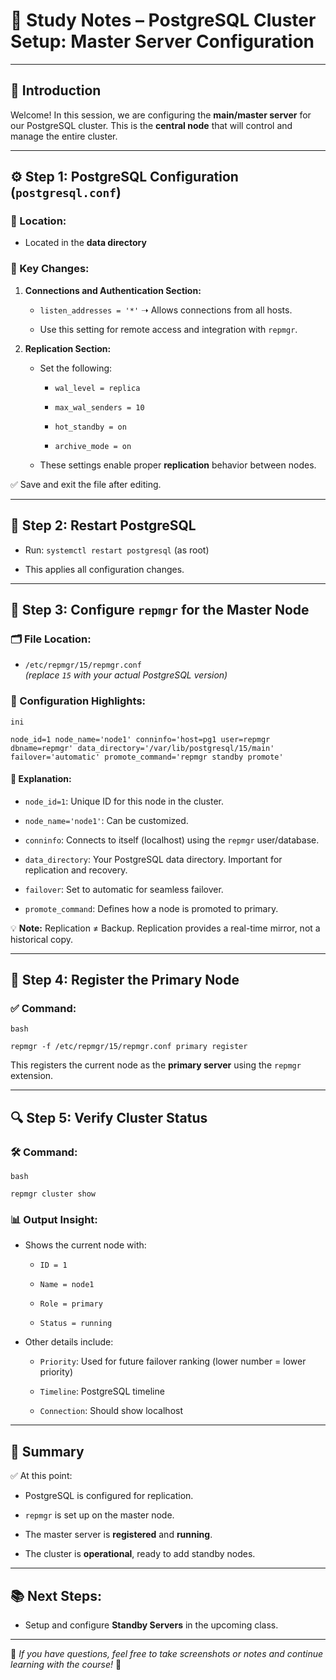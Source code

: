 # 🧠 Study Notes – PostgreSQL Cluster Setup: Master Server Configuration

---

## 👋 Introduction

Welcome! In this session, we are configuring the **main/master server** for our PostgreSQL cluster. This is the **central node** that will control and manage the entire cluster.

---

## ⚙️ Step 1: PostgreSQL Configuration (`postgresql.conf`)

### 📍 Location:

- Located in the **data directory**
    

### 🧾 Key Changes:

1. **Connections and Authentication Section:**
    
    - `listen_addresses = '*'` ➝ Allows connections from all hosts.
        
    - Use this setting for remote access and integration with `repmgr`.
        
2. **Replication Section:**
    
    - Set the following:
        
        - `wal_level = replica`
            
        - `max_wal_senders = 10`
            
        - `hot_standby = on`
            
        - `archive_mode = on`
            
    - These settings enable proper **replication** behavior between nodes.
        

✅ Save and exit the file after editing.

---

## 🔁 Step 2: Restart PostgreSQL

- Run: `systemctl restart postgresql` (as root)
    
- This applies all configuration changes.
    

---

## 📂 Step 3: Configure `repmgr` for the Master Node

### 🗂 File Location:

- `/etc/repmgr/15/repmgr.conf`  
    _(replace `15` with your actual PostgreSQL version)_
    

### 🔢 Configuration Highlights:
	
	ini
	
`node_id=1 node_name='node1' conninfo='host=pg1 user=repmgr dbname=repmgr' data_directory='/var/lib/postgresql/15/main' failover='automatic' promote_command='repmgr standby promote'`

#### 📝 Explanation:

- `node_id=1`: Unique ID for this node in the cluster.
    
- `node_name='node1'`: Can be customized.
    
- `conninfo`: Connects to itself (localhost) using the `repmgr` user/database.
    
- `data_directory`: Your PostgreSQL data directory. Important for replication and recovery.
    
- `failover`: Set to automatic for seamless failover.
    
- `promote_command`: Defines how a node is promoted to primary.
    

💡 **Note:** Replication ≠ Backup. Replication provides a real-time mirror, not a historical copy.

---

## 🧪 Step 4: Register the Primary Node

### ✅ Command:
	
	bash
	
`repmgr -f /etc/repmgr/15/repmgr.conf primary register`

This registers the current node as the **primary server** using the `repmgr` extension.

---

## 🔍 Step 5: Verify Cluster Status

### 🛠 Command:
	
	bash
	
`repmgr cluster show`

### 📊 Output Insight:

- Shows the current node with:
    
    - `ID = 1`
        
    - `Name = node1`
        
    - `Role = primary`
        
    - `Status = running`
        
- Other details include:
    
    - `Priority`: Used for future failover ranking (lower number = lower priority)
        
    - `Timeline`: PostgreSQL timeline
        
    - `Connection`: Should show localhost
        

---

## 📌 Summary

✅ At this point:

- PostgreSQL is configured for replication.
    
- `repmgr` is set up on the master node.
    
- The master server is **registered** and **running**.
    
- The cluster is **operational**, ready to add standby nodes.
    

---

## 📚 Next Steps:

- Setup and configure **Standby Servers** in the upcoming class.
    

---

📸 _If you have questions, feel free to take screenshots or notes and continue learning with the course!_ 🌟